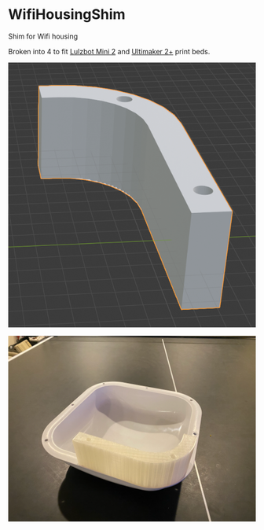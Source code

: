 # WifiHousingShim
Shim for Wifi housing

Broken into 4 to fit [Lulzbot Mini 2](https://www.lulzbot.com/support/cura) and [Ultimaker 2+](https://ultimaker.com/software/ultimaker-cura) print beds.

![shim image](images/Shim.png)


![Housing and Shim](images/HousingAndShim.png)
